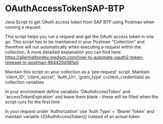 # OAuthAccessTokenSAP-BTP
Java Script to get OAuth access token from SAP BTP using Postman
when running a request

This script helps you run a request and get the OAuth access token in one
go. This script has to be maintained in your Postman "Collection" and therefore
will run automatically when executing a request within the collection.
A more detailled explanation you can find here:
https://allenheltondev.medium.com/how-to-automate-oauth2-token-renewal-in-postman-864420d381a0

Maintain this script on your collection as a 'pre-request' script.
Maintain 'client_ID', 'client_secret', 'Auth_Url', 'grant_type' (=client_credentials)
as collection variables

In your environment define variables 'OAuthAccessToken' and 'accessTokenExpiration'
and leave them blank - these will be filled when the script runs for the first time

In your request under 'Authorization' use 'Auth Type' = 'Bearer Token' and maintain
variable {{OAuthAccessToken}} instead of an actual token

